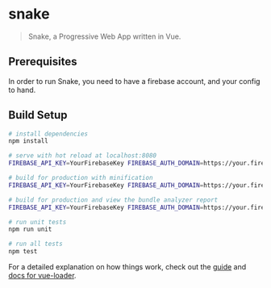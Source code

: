 # snake

> Snake, a Progressive Web App written in Vue.

## Prerequisites
In order to run Snake, you need to have a firebase account, and your config to hand.

## Build Setup

``` bash
# install dependencies
npm install

# serve with hot reload at localhost:8080
FIREBASE_API_KEY=YourFirebaseKey FIREBASE_AUTH_DOMAIN=https://your.firebase.domain FIREBASE_DATABASE_URL=https://your.firebase.database.url FIREBASE_PROJECT_ID=12341234 FIREBASE_STORAGE_BUCKET=https://you.get.the.idea FIREBASE_MESSAGING_SENDER_ID=12341234 npm run dev

# build for production with minification
FIREBASE_API_KEY=YourFirebaseKey FIREBASE_AUTH_DOMAIN=https://your.firebase.domain FIREBASE_DATABASE_URL=https://your.firebase.database.url FIREBASE_PROJECT_ID=12341234 FIREBASE_STORAGE_BUCKET=https://you.get.the.idea FIREBASE_MESSAGING_SENDER_ID=12341234 npm run build

# build for production and view the bundle analyzer report
FIREBASE_API_KEY=YourFirebaseKey FIREBASE_AUTH_DOMAIN=https://your.firebase.domain FIREBASE_DATABASE_URL=https://your.firebase.database.url FIREBASE_PROJECT_ID=12341234 FIREBASE_STORAGE_BUCKET=https://you.get.the.idea FIREBASE_MESSAGING_SENDER_ID=12341234 npm run build --report

# run unit tests
npm run unit

# run all tests
npm test
```

For a detailed explanation on how things work, check out the [guide](http://vuejs-templates.github.io/webpack/) and [docs for vue-loader](http://vuejs.github.io/vue-loader).
